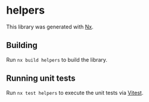 # helpers

This library was generated with [Nx](https://nx.dev).

## Building

Run `nx build helpers` to build the library.

## Running unit tests

Run `nx test helpers` to execute the unit tests via [Vitest](https://vitest.dev/).

<!-- update 1 -->
